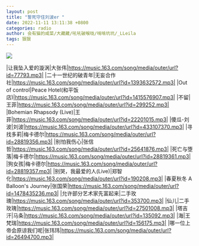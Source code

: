 ```yaml
---
layout: post
title: "誓死守住刘波er "
date: 2022-11-11 13:11:38 +0800
categories: radio
author: 会有猫的咸菜/大藏藏/吼吼破喉咙/啃啃坑坑/_LLeila
tags: 狠狠
---
```

![]({{site.baseurl}}/images/cover_20221111.jpg)

|让我坠入爱的漩涡|大张伟|https://music.163.com/song/media/outer/url?id=77793.mp3|
|二十一世纪的破青年|无妄合作社|https://music.163.com/song/media/outer/url?id=1393632572.mp3|
|Out of control|Peace Hotel(和平饭店)|https://music.163.com/song/media/outer/url?id=1415576907.mp3|
|不留|王菲|https://music.163.com/song/media/outer/url?id=299252.mp3|
|Bohemian Rhapsody (Live)|王菲|https://music.163.com/song/media/outer/url?id=22201015.mp3|
|傻瓜-刘波|刘波|https://music.163.com/song/media/outer/url?id=433107370.mp3|
|寻找多莉|梅卡德尔|https://music.163.com/song/media/outer/url?id=28819356.mp3|
|别怕我伤心|张信哲|https://music.163.com/song/media/outer/url?id=25641876.mp3|
|死亡与堕落|梅卡德尔|https://music.163.com/song/media/outer/url?id=28819361.mp3|
|狗女孩|梅卡德尔|https://music.163.com/song/media/outer/url?id=28819357.mp3|
|别哭，我最爱的人(Live)|郑智化|https://music.163.com/song/media/outer/url?id=190208.mp3|
|春夏秋冬 A Balloon's Journey|张国荣|https://music.163.com/song/media/outer/url?id=1478435236.mp3|
|允许部分艺术家先富起来|二手玫瑰|https://music.163.com/song/media/outer/url?id=353700.mp3|
|仙儿|二手玫瑰|https://music.163.com/song/media/outer/url?id=27501008.mp3|
|塔吉汗|马条|https://music.163.com/song/media/outer/url?id=135092.mp3|
|海|王梵瑞|https://music.163.com/song/media/outer/url?id=156175.mp3|
|哪一位上帝会原谅我们呢|张玮玮|https://music.163.com/song/media/outer/url?id=26494700.mp3|

